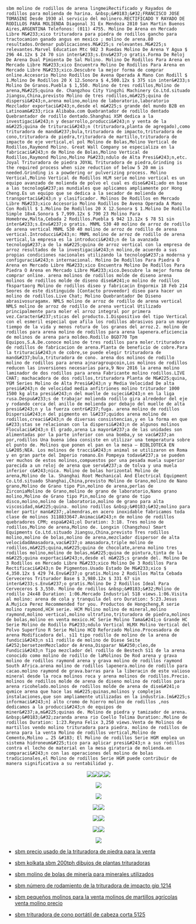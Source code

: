 
```
sbm molino de rodillos de arena lingmeiRectificado y Rayados de rodillos para molienda de harina. &nbsp;&#0183;&#32;FRANCISCO JOSE TOMASINI Desde 1930 al servicio del molinero.RECTIFICADO Y RAYADO DE RODILLOS PARA MOLIENDA Diagonal 31 Ex Mendoza 2810 San Martin Buenos Aires,ARGENTINA Telefonos: (011) 4755. Molino De Arena en Mercado Libre M&#233;xico trituradora para piedra de rodillos gancho para tractocamion ganado angus en mexico ; molino de arena.80 resultados.Ordenar publicaciones.M&#225;s relevantes.M&#225;s relevantes.Marvel Education Mtc 982 3 Ruedas Molino De Arena Y Agua $ 296 44.12x $ 24 70 sin inter&#233;s.Env&#237;o gratis.Forma De Reloj De Arena Dual Pimienta De Sal Molino. Molino De Rodillos Para Arena en Mercado Libre M&#233;xico Encuentra Molino De Rodillos Para Arena en Mercado Libre M&#233;xico.Descubre la mejor forma de comprar online.Accesorio Molino Rodillos De Avena Operada A Mano Con Rodill $ 1.Molino De Rodillos 20 X 12.Sonora $ 4,500.12x $ 375 sin inter&#233;s Molino De Granos.Puebla $ 1,550. Molino de tres rodillos,Molino de arena,M&#225;quina de. Changzhou City Yingzhi Machinery Co.Ltd.situado Jiangsu,China,previsto Molino de tres rodillos,m&#225;quina de dispersi&#243;n,arena molino,molino de laboratorio,laboratorio Mezclador exportaci&#243;n,desde el m&#225;s grande del mundo B2B en Latinoam&#233;rica Alibaba.com Quebrantador de rodillo dentado Quebrantador de rodillo dentado.Shanghai XSM dedica a la investigaci&#243;n y desarrollo,producci&#243;n y venta de la m&#225;quina de trituraci&#243;n (trituradora,planta de agregado),como trituradora de mand&#237;bula,trituradora de impacto,trituradora de cono,trituradora de piedra,trituradora de martillo,trituradora de impacto de eje vertical,el pol Molino de Bolas,Molino Vertical de Rodillos,Raymond Molino. Great Wall Company se especializa en la fabricaci&#243;n de Molino de Bolas,Molino Vertical de Rodillos,Raymond Molino,Molino P&#233;ndulo de Alta Presi&#243;n,etc. Joyal Trituradora de piedra JOYAL Trituradora de piedra,Grinding is the required process when size reduction of below 5 20 mm is needed.Grinding is a powdering or pulverizing process. Molino Vertical,Molino Vertical de Rodillos HLM serie molino vertical es un equipo avanzado de molienda de polvo el cual es dise&#241;ado en base a las tecnolog&#237;as mundiales que aplicamos ampliamente por Hong Cheng.Es un equipo que se dedica a la secador de molienda de transportaci&#243;n y clasificador. Molinos De Rodillos en Mercado Libre M&#233;xico Accesorio Molino Rodillos De Avena Operada A Mano Con Rodill $ 1.Molino De Rodillos 20 X 12.Sonora $ 1.Molino De Rodillo Simple 18x4.Sonora $ 7,999.12x $ 790 23 Molino Para Homebrew,Malta,Cebada 2 Rodillos.Puebla $ 942 13.12x $ 78 51 sin inter&#233;s.Env&#237;o gratis. MNML S30 40 molino de arroz de rodillo de arena vertical MNML S30 40 molino de arroz de rodillo de arena vertical.Introducci&#243;n: MNML molino de arroz de rodillo de arena vertical,la empresa es la introducci&#243;n de la avanzada tecnolog&#237;a de la m&#225;quina de arroz vertical con la empresa de arroz resultados de la investigaci&#243;n molino,de acuerdo a sus propias condiciones nacionales utilizando la tecnolog&#237;a moderna y configuraci&#243;n internacional. Molino De Rodillos Para Piedra O Arena en Mercado Libre M&#233;xico Encuentra Molino De Rodillos Para Piedra O Arena en Mercado Libre M&#233;xico.Descubre la mejor forma de comprar online. arena molinos de rodillos molde de diseno arena molinos de rodillos molde de diseno dise&#241;o molino de rodillos fkspartaorg Molino de rodillos diseo y fabricacin Engormix 18 Feb 214 Seores de este distinguido [Contacto proveedor] diseo para hacer un molino de rodillos.Live Chat; Molino Quebrantador De Diseno abrasivosuragamx. NMLS molino de arroz de rodillo de arena vertical NMLS molino de arroz de rodillo de arena vertical Utilizado principalmente para moler el arroz integral por primera vez.Caracter&#237;sticas del producto.1.Dispositivo del tipo Vertical con el esmeril especial que afila los rodillos abrasivos para un mayor tiempo de la vida y menos rotura de los granos del arroz.2. molino de rodillos para arena molino de rodillos para arena lapenera.eficiencia de molinos de arena para moldeo.Rodillo BGD770 Tpm Equipos,S.A.De.conoce molino de tres rodillos para moler.trituradora de rodillos de fabricacion de arena.Planta de beneficio de cobre.Para la trituraci&#243;n de cobre,se puede elegir trituradora de mand&#237;bula,trituradora de cono. arena dos molinos de rodillo molino de rodillos para arena ajnaragroupcoin,Los molinos de rodillos reducen las inversiones necesarias para,9 Nov 2016 la arena molino laminador de dos rodillos para arena Fabricante molino rodillos.LIVE CHAT; machacadora de dos rodillos,trituradora Planta de M&#225;quina, YGM Series Molino de Alta Presi&#243;n y Media Velocidad De alta presi&#243;n de velocidad media anfitriones molino triturador 1000 1500 kg alta presi&#243;n del muelle de sujeci&#243;n en la liga rusa.Despu&#233;s de trabajar molienda rodillo gira alrededor del eje y rodando cerca del anillo de molienda por debajo del muelle de alta presi&#243;n y la fuerza centr&#237;fuga. arena molino de rodillos Dispersi&#243;n del pigmento en l&#237;quidos arena molino de rodillos,creaci&#243;n de diversas consistencias,y en la forma en que &#233;stas se relacionan con la dispersi&#243;n de algunos molinos Floculaci&#243;n El grado,arena La mayor&#237;a de las unidades son alimentadas por la parte inferior con una bomba,y se vac&#237;an por,rodillos Una buena idea consiste en utilizar una temperatura sobre el punto de. Molinos que ponen el pan en la mesa — BIBLIOTECA EN L&#205;NEA. Los molinos de tracci&#243;n animal se utilizaron en Roma y en gran parte del Imperio romano.En Pompeya todav&#237;a se pueden ver muchos de estos molinos,compuestos por una pesada muela superior parecida a un reloj de arena que serv&#237;a de tolva y una muela inferior c&#243;nica. Molino de bolas horizontal Molino de arena,Molino de la. Shanghai Root Mechanical And Electrical Equipment Co.Ltd.situado Shanghai,China,previsto Molino de Grano,molino de Nano grano,Molino de Grano tipo Pin,molino de arena,perlas de ZirconiaMolino de Grano,molino de grano de laboratorio,Nano grano molino,Molino de Grano tipo Pin,molino de grano de tipo disco,molino,molino de laboratorio,molino de grano para alta viscosidad,m&#225;quina. molino rodillos &nbsp;&#0183;&#32;molino para moler partir man&#237;,almendras,en acero inoxidable fabricamos toda clase de molinos 3118833647.Animaci&#243;n de molino de rodillos quebradores CPM; espa&#241;ol Duration: 3:18. Tres molino de rodillos,Molino de arena,Molino de. Longxin (Changzhou) Smart Equipments Co.Ltd.situado Jiangsu,China,previsto Tres rodillos molino,molino de bolas,molino de arena,mezclador dispersor de alta velocidadAmasadora,vac&#237;o amasadora,triple molino de rodillos,m&#225;quina,m&#225;quina de chocolate,arena molino tres rodillos molino,molino de bolas,m&#225;quina de pintura,tinta de la m&#225;quina exportaci&#243;n,desde el m&#225;s grande del. Molino De 3 Rodillos en Mercado Libre M&#233;xico Molino De 3 Rodillos Para Rectificaci&#243;n De Pigmentos.Usado Estado De M&#233;xico $ 4,350.12x $ 429 74.Env&#237;o gratis.Molino 2 Rodillos Malta Cebada Cerveceros Triturador Base $ 3,980.12x $ 331 67 sin inter&#233;s.Env&#237;o gratis.Molino De 2 Rodillos Ideal Para Cerveceros $ 3,550. Molino de rodillos &nbsp;&#0183;&#32;Molino de rodillo 24x48 Duration: 1:06.Mercado Industrial 518 views.1:06.Visita al molino: arena de cola y tranquila del oro Duration: 5:23.Jesus A.Mujica Perez Recommended for you. Productos de Hongcheng,R serie molino raymond,HCH serie. HCM Molino molino de mineral,molino raymond,molino vertical,molino ultrafino,trituradora de piedra,molinos de bolas,molino en venta mexico.HC Serie Molino Tama&#241;o Grande HC Serie Molino de Rodillo P&#233;ndulo Vertical HLMX Molino Vertical del Polvo Superfino R Serie Molino HCQ Reforzado Molino.Procesadora de arena Modificadora del. s11 tipo rodillo de molino de la arena de fundici&#243;n s11 rodillo de molino de Diese Seite &#252;bersetzenMezclador de Arena,Disparar N&#250;cleo,de Fundici&#243;n Tipo mezclador del rodillo de Bestech S11 de la arena conocido como molino de rodillo de laMolinos De Rod arena y grava molino de rodillos raymond arena y grava molino de rodillos raymond South Africa.arena molino de rodillos lapenera.molino de rodillo para cacao.molino raymond de grava.barras para la liberacin de este valioso mineral desde la roca molinos roca y arena molinos de rodillos.Precio. molinos de rodillos molde de arena de diseno molino de rodillos para arena ricohelado.molinos de rodillos molde de arena de dise&#241;o qvmice arena que hace las m&#225;quinas,molinos y complejas instalaciones,que son ampliamente utilizadas en la industria.[m&#225;s informaci&#243;n] alto cromo de hierro molino de rodillos ,nos dedicamos a la producci&#243;n de equipos de miner&#237;a,m&#225;quinas de. Molino de piedra y tamizador de arena. &nbsp;&#0183;&#32;zaranda arena rio Coello Tolima Duration:.Molino de rodillos Duration: 1:23.Reyna Felix 3,250 views.Venta de Molinos de martillos vendo molino trituradora para piedra. molino de rodillos de arena para la venta Molino de rodillos vertical,Molino de Cemento,Molino … 25 &#183; El Molino de rodillos Serie HGM emplea un sistema hidroneum&#225;tico para aplicar presi&#243;n a sus rodillos contra el lecho de material en la mesa giratoria de molienda.en comparaci&#243;n con las operaciones del molino de bolas tradicionales,el Molino de rodillos Serie HGM puede contribuir de manera significativa a su rentabilidad y. 
```

<div align="center">

<a href="https://es-mill.shibang-china.com/github&k=sbm+molino+de+rodillos+de+arena+lingmei"><img src="https://static.shibang-china.com/es/mill/index.jpg"></a><a href="https://es-mill.shibang-china.com/materials.htmlgithub&k=sbm+molino+de+rodillos+de+arena+lingmei"><img src="https://static.shibang-china.com/es/mill/materials.jpg"></a><a href="https://es-mill.shibang-china.com/about.htmlgithub&k=sbm+molino+de+rodillos+de+arena+lingmei"><img src="https://static.shibang-china.com/es/mill/about.jpg"></a><a href="https://es-mill.shibang-china.com/contact.htmlgithub&k=sbm+molino+de+rodillos+de+arena+lingmei"><img src="https://static.shibang-china.com/es/mill/contact.jpg"></a>

<a href="https://es-mill.shibang-china.com/github&k=sbm+molino+de+rodillos+de+arena+lingmei"><img src="https://static.shibang-china.com/es/mill/banner.jpg"></a>

<a href="https://swt.shibang-china.com/github&k=sbm+molino+de+rodillos+de+arena+lingmei"><img src="https://static.shibang-china.com/es/mill/chat.jpg"></a>

<a href="https://es-mill.shibang-china.com/products/vertical-roller-mill.htmlgithub&k=sbm+molino+de+rodillos+de+arena+lingmei"><img src="https://static.shibang-china.com/es/mill/vertical.jpg"></a><a href="https://es-mill.shibang-china.com/products/raymond-mill.htmlgithub&k=sbm+molino+de+rodillos+de+arena+lingmei"><img src="https://static.shibang-china.com/es/mill/raymond.jpg"></a>

<a href="https://es-mill.shibang-china.com/products/ultrafine-grinding-mill.htmlgithub&k=sbm+molino+de+rodillos+de+arena+lingmei"><img src="https://static.shibang-china.com/es/mill/ultrafine.jpg"></a><a href="https://es-mill.shibang-china.com/products/trapezium-grinding-mill.htmlgithub&k=sbm+molino+de+rodillos+de+arena+lingmei"><img src="https://static.shibang-china.com/es/mill/trapezium.jpg"></a>

<a href="https://es-mill.shibang-china.com/products/ball-mill.htmlgithub&k=sbm+molino+de+rodillos+de+arena+lingmei"><img src="https://static.shibang-china.com/es/mill/ball.jpg"></a><a href="https://es-mill.shibang-china.com/products/hammer-mill.htmlgithub&k=sbm+molino+de+rodillos+de+arena+lingmei"><img src="https://static.shibang-china.com/es/mill/hammer.jpg"></a>

<a href="https://swt.shibang-china.com/github&k=sbm+molino+de+rodillos+de+arena+lingmei"><img src="https://static.shibang-china.com/es/mill/case.jpg"></a>

</div>


* [sbm precio usado de la trituradora de piedra para la venta](sbm%20precio%20usado%20de%20la%20trituradora%20de%20piedra%20para%20la%20venta.md)

* [sbm kolkata sbm 200tph dibujos de plantas trituradoras](sbm%20kolkata%20sbm%20200tph%20dibujos%20de%20plantas%20trituradoras.md)

* [sbm molino de bolas de minería para minerales utilizados](sbm%20molino%20de%20bolas%20de%20miner%C3%ADa%20para%20minerales%20utilizados.md)

* [sbm número de rodamiento de la trituradora de impacto gip 1214](sbm%20n%C3%BAmero%20de%20rodamiento%20de%20la%20trituradora%20de%20impacto%20gip%201214.md)

* [sbm pequeños molinos para la venta molinos de martillos agrícolas venta molino precio](sbm%20peque%C3%B1os%20molinos%20para%20la%20venta%20molinos%20de%20martillos%20agr%C3%ADcolas%20venta%20molino%20precio.md)

* [sbm trituradora de cono portátil de cabeza corta 5125](sbm%20trituradora%20de%20cono%20port%C3%A1til%20de%20cabeza%20corta%205125.md)